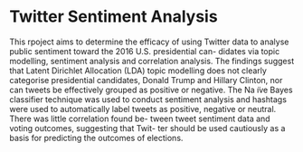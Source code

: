 # Twitter Sentiment Analysis

This rpoject aims to determine the efficacy of using Twitter data to analyse public sentiment toward the 2016 U.S. presidential can- didates via topic modelling, sentiment analysis and correlation analysis. The findings suggest that Latent Dirichlet Allocation (LDA) topic modelling does not clearly categorise presidential candidates, Donald Trump and Hillary Clinton, nor can tweets be effectively grouped as positive or negative. The Na ̈ıve Bayes classifier technique was used to conduct sentiment analysis and hashtags were used to automatically label tweets as positive, negative or neutral. There was little correlation found be- tween tweet sentiment data and voting outcomes, suggesting that Twit- ter should be used cautiously as a basis for predicting the outcomes of elections.
